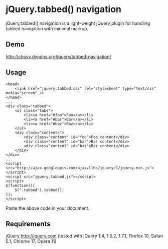 jQuery.tabbed() navigation
===========

jQuery.tabbed() navigation is a light-weight jQuery plugin for handling tabbed navigation with minimal markup.

Demo
----

http://chovy.dyndns.org/jquery/tabbed-navigation/

Usage
-----

	<head>
		<link href="jquery.tabbed.css" rel="stylesheet" type="text/css" media="screen" />
	</head>
	...
	<div class="tabbed">
		<ul class="tabs">
			<li><a href="#foo">Foo</a></li>
			<li><a href="#bar">Bar</a></li>
			<li><a href="#baz">Baz</a></li>
		</ul>
		<div class="contents">
			<div class="content" id="foo">Foo content</div>
			<div class="content" id="bar">Bar content</div>
			<div class="content" id="baz">Baz content</div>
		</div>
	</div>
	...
	<script src="http://ajax.googleapis.com/ajax/libs/jquery/1/jquery.min.js"></script>
	<script src="jquery.tabbed.js"></script>
	<script>
	$(function(){
		$(".tabbed").tabbed();
	});
	</script>

Paste the above code in your document.

Requirements
------------

jQuery http://jquery.com (tested with jQuery 1.4, 1.6.2, 1.7.1, Firefox 10, Safari 5.1, Chrome 17, Opera 11)
